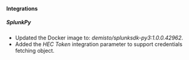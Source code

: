 #### Integrations
##### SplunkPy
- Updated the Docker image to: *demisto/splunksdk-py3:1.0.0.42962*.
- Added the *HEC Token* integration parameter to support credentials fetching object.
